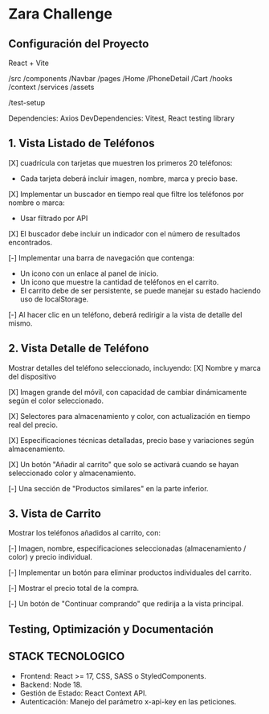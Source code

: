 # Zara Challenge

## Configuración del Proyecto
React + Vite

/src
  /components
    /Navbar
  /pages
    /Home
    /PhoneDetail
    /Cart
  /hooks
  /context
  /services
  /assets

/test-setup

Dependencies: Axios
DevDependencies: Vitest, React testing library

## 1. Vista Listado de Teléfonos

[X] cuadrícula con tarjetas que muestren los primeros 20 teléfonos: 
 - Cada tarjeta deberá incluir imagen, nombre, marca y precio base.

[X] Implementar un buscador en tiempo real que filtre los teléfonos por nombre o marca:
 - Usar filtrado por API

[X] El buscador debe incluir un indicador con el número de resultados encontrados.

[-] Implementar una barra de navegación que contenga:
 - Un icono con un enlace al panel de inicio.
 - Un icono que muestre la cantidad de teléfonos en el carrito.
 - El carrito debe de ser persistente, se puede manejar su estado haciendo
uso de localStorage.

[-] Al hacer clic en un teléfono, deberá redirigir a la vista de detalle del mismo.

## 2. Vista Detalle de Teléfono
Mostrar detalles del teléfono seleccionado, incluyendo:
[X] Nombre y marca del dispositivo

[X] Imagen grande del móvil, con capacidad de cambiar dinámicamente según el color
seleccionado.

[X] Selectores para almacenamiento y color, con actualización en tiempo real del precio.

[X] Especificaciones técnicas detalladas, precio base y variaciones según almacenamiento.

[X] Un botón "Añadir al carrito" que solo se activará cuando se hayan seleccionado color y
almacenamiento.

[-] Una sección de "Productos similares" en la parte inferior.

## 3. Vista de Carrito
Mostrar los teléfonos añadidos al carrito, con:

[-] Imagen, nombre, especificaciones seleccionadas (almacenamiento / color) y precio
individual.

[-] Implementar un botón para eliminar productos individuales del carrito.

[-] Mostrar el precio total de la compra.

[-] Un botón de "Continuar comprando" que redirija a la vista principal.

## Testing, Optimización y Documentación

## STACK TECNOLOGICO
- Frontend: React >= 17, CSS, SASS o StyledComponents.
- Backend: Node 18.
- Gestión de Estado: React Context API.
- Autenticación: Manejo del parámetro x-api-key en las peticiones.